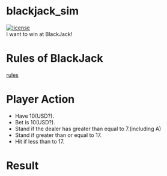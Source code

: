 # blackjack_sim
[![license](https://img.shields.io/github/license/ryotaro-tanaka/blackjack_sim "license")](https://github.com/ryotaro-tanaka/blackjack_sim/blob/master/LICENSE "MIT")  
I want to win at BlackJack!

# Rules of BlackJack
[rules](https://bicyclecards.com/how-to-play/blackjack/)

# Player Action
* Have 10(USD?).
* Bet is 10(USD?).
* Stand if the dealer has greater than equal to 7.(including A)
* Stand if greater than or equal to 17.
* Hit if less than to 17.

# Result
